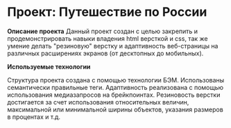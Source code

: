 # Проект: Путешествие по России

**Описание проекта**
Данный проект создан с целью закрепить и продемонстрировать навыки владения html версткой и css, так же умение делать "резиновую" верстку и адаптивность веб-страницы на различных расширениях экранов (от десктопных до мобильных).

**Используемые технологии**

Структура проекта создана с помощью технологии БЭМ. Использованы семантически правильные теги. Адаптивность реализована с помощью использования медиазапросов на брейкпоинтах. Резиновость верстки достигается за счет использования относительных величин, максимальной или минимальной ширины объектов, указания размеров в процентах и т.д. 